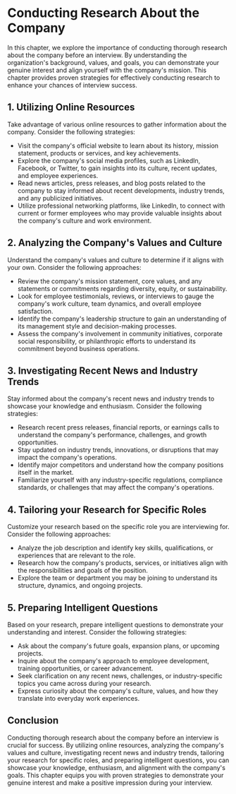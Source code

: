 Conducting Research About the Company
================================================

In this chapter, we explore the importance of conducting thorough research about the company before an interview. By understanding the organization's background, values, and goals, you can demonstrate your genuine interest and align yourself with the company's mission. This chapter provides proven strategies for effectively conducting research to enhance your chances of interview success.

**1. Utilizing Online Resources**
---------------------------------

Take advantage of various online resources to gather information about the company. Consider the following strategies:

* Visit the company's official website to learn about its history, mission statement, products or services, and key achievements.
* Explore the company's social media profiles, such as LinkedIn, Facebook, or Twitter, to gain insights into its culture, recent updates, and employee experiences.
* Read news articles, press releases, and blog posts related to the company to stay informed about recent developments, industry trends, and any publicized initiatives.
* Utilize professional networking platforms, like LinkedIn, to connect with current or former employees who may provide valuable insights about the company's culture and work environment.

**2. Analyzing the Company's Values and Culture**
-------------------------------------------------

Understand the company's values and culture to determine if it aligns with your own. Consider the following approaches:

* Review the company's mission statement, core values, and any statements or commitments regarding diversity, equity, or sustainability.
* Look for employee testimonials, reviews, or interviews to gauge the company's work culture, team dynamics, and overall employee satisfaction.
* Identify the company's leadership structure to gain an understanding of its management style and decision-making processes.
* Assess the company's involvement in community initiatives, corporate social responsibility, or philanthropic efforts to understand its commitment beyond business operations.

**3. Investigating Recent News and Industry Trends**
----------------------------------------------------

Stay informed about the company's recent news and industry trends to showcase your knowledge and enthusiasm. Consider the following strategies:

* Research recent press releases, financial reports, or earnings calls to understand the company's performance, challenges, and growth opportunities.
* Stay updated on industry trends, innovations, or disruptions that may impact the company's operations.
* Identify major competitors and understand how the company positions itself in the market.
* Familiarize yourself with any industry-specific regulations, compliance standards, or challenges that may affect the company's operations.

**4. Tailoring your Research for Specific Roles**
-------------------------------------------------

Customize your research based on the specific role you are interviewing for. Consider the following approaches:

* Analyze the job description and identify key skills, qualifications, or experiences that are relevant to the role.
* Research how the company's products, services, or initiatives align with the responsibilities and goals of the position.
* Explore the team or department you may be joining to understand its structure, dynamics, and ongoing projects.

**5. Preparing Intelligent Questions**
--------------------------------------

Based on your research, prepare intelligent questions to demonstrate your understanding and interest. Consider the following strategies:

* Ask about the company's future goals, expansion plans, or upcoming projects.
* Inquire about the company's approach to employee development, training opportunities, or career advancement.
* Seek clarification on any recent news, challenges, or industry-specific topics you came across during your research.
* Express curiosity about the company's culture, values, and how they translate into everyday work experiences.

**Conclusion**
--------------

Conducting thorough research about the company before an interview is crucial for success. By utilizing online resources, analyzing the company's values and culture, investigating recent news and industry trends, tailoring your research for specific roles, and preparing intelligent questions, you can showcase your knowledge, enthusiasm, and alignment with the company's goals. This chapter equips you with proven strategies to demonstrate your genuine interest and make a positive impression during your interview.
